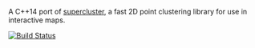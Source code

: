 A C++14 port of [supercluster](https://github.com/mapbox/supercluster), a fast 2D point clustering library for use in interactive maps.

[![Build Status](https://travis-ci.org/mapbox/supercluster.hpp.svg?branch=master)](https://travis-ci.org/mapbox/supercluster.hpp)
